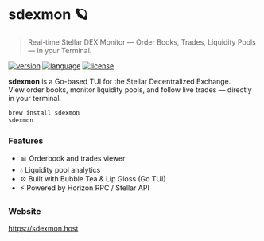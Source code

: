 # sdexmon 🪐  
> Real-time Stellar DEX Monitor — Order Books, Trades, Liquidity Pools — in your Terminal.

[![version](https://img.shields.io/badge/version-v0.1.0-blue.svg)](#)
[![language](https://img.shields.io/badge/language-Go-00ADD8.svg)](#)
[![license](https://img.shields.io/badge/license-Custom-blue)](#)

**sdexmon** is a Go-based TUI for the Stellar Decentralized Exchange.  
View order books, monitor liquidity pools, and follow live trades — directly in your terminal.

```bash
brew install sdexmon
sdexmon
```
### Features
- 📊 Orderbook and trades viewer
- 💧 Liquidity pool analytics
- ⚙️ Built with Bubble Tea & Lip Gloss (Go TUI)
- ⚡ Powered by Horizon RPC / Stellar API

### Website
https://sdexmon.host
